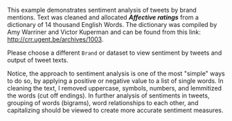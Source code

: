 This example demonstrates sentiment analysis of tweets by brand mentions. Text was cleaned and allocated ***Affective ratings*** from a dictionary of 14 thousand English Words. The dictionary was compiled by Amy Warriner and Victor Kuperman and can be found from this link: http://crr.ugent.be/archives/1003.  

Please choose a different `Brand` or dataset to view sentiment by tweets and output of tweet texts. 

Notice, the approach to sentiment analysis is one of the most "simple" ways to do so, by applying a positive or negative value to a list of single words. In cleaning the text, I removed uppercase, symbols, numbers, and lemmitized the words (cut off endings). In further analysis of sentiments in tweets, grouping of words (bigrams), word relationships to each other, and capitalizing should be viewed to create more accurate sentiment measures. 
